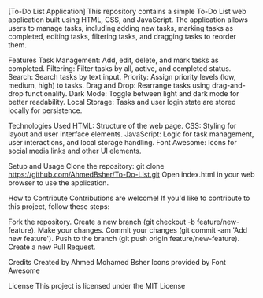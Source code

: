 [To-Do List Application]
This repository contains a simple To-Do List web application built using HTML, CSS, and JavaScript. The application allows users to manage tasks, including adding new tasks, marking tasks as completed, editing tasks, filtering tasks, and dragging tasks to reorder them.

Features
  Task Management: Add, edit, delete, and mark tasks as completed.
  Filtering: Filter tasks by all, active, and completed status.
  Search: Search tasks by text input.
  Priority: Assign priority levels (low, medium, high) to tasks.
  Drag and Drop: Rearrange tasks using drag-and-drop functionality.
  Dark Mode: Toggle between light and dark mode for better readability.
  Local Storage: Tasks and user login state are stored locally for persistence.

Technologies Used
  HTML: Structure of the web page.
  CSS: Styling for layout and user interface elements.
  JavaScript: Logic for task management, user interactions, and local storage handling.
  Font Awesome: Icons for social media links and other UI elements.

Setup and Usage
  Clone the repository: git clone https://github.com/AhmedBsher/To-Do-List.git
  Open index.html in your web browser to use the application.

How to Contribute
  Contributions are welcome! If you'd like to contribute to this project, follow these steps:

Fork the repository.
  Create a new branch (git checkout -b feature/new-feature).
  Make your changes.
  Commit your changes (git commit -am 'Add new feature').
  Push to the branch (git push origin feature/new-feature).
  Create a new Pull Request.

Credits
  Created by Ahmed Mohamed Bsher
  Icons provided by Font Awesome

License
  This project is licensed under the MIT License
